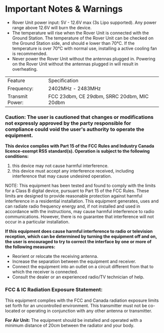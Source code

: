 # Important Notes & Warnings

* Rover Unit power input: 5V - 12.6V max (3s Lipo supported). Any power range above 12.6V will burn the device.
* The temperature will rise when the Rover Unit is connected with the Ground Station. The temperature of the Rover Unit can be checked on the Ground Station side, and should e lower than 70°C. If the temperature is over 70°C with normal use, installing a active cooling fan is recommended.
* Never power the Rover Unit without the antennas plugged in. Powering on the Rover Unit without the antennas plugged in will result in overheating.

|                 |                                            |
| --------------- | ------------------------------------------ |
| Feature         | Specification                              |
| Frequency:      | 2402MHz - 2483MHz                          |
| Transmit Power: | FCC 23dbm, CE 29dbm, SRRC 20dbm, MIC 20dbm |

### Caution: The user is cautioned that changes or modifications not expressly approved by the party responsible for compliance could void the user's authority to operate the equipment.

**This device complies with Part 15 of the FCC Rules and Industry Canada licence-exempt RSS standard(s). Operation is subject to the following conditions:**

1. this device may not cause harmful interference.
2. this device must accept any interference received, including interference that may cause undesired operation.

NOTE: This equipment has been tested and found to comply with the limits for a Class B digital device, pursuant to Part 15 of the FCC Rules. These limits are designed to provide reasonable protection against harmful interference in a residential installation. This equipment generates, uses and can radiate radio frequency energy and, if not installed and used in accordance with the instructions, may cause harmful interference to radio communications. However, there is no guarantee that interference will not occur in a particular installation.

**If this equipment does cause harmful interference to radio or television reception, which can be determined by turning the equipment off and on, the user is encouraged to try to correct the interface by one or more of the following measures:**

* Reorient or relocate the receiving antenna.
* Increase the separation between the equipment and receiver.
* Connect the equipment into an outlet on a circuit different from that to which the receiver is connected.
* Consult the dealer or an experienced radio/TV technician of help.

### FCC & IC Radiation Exposure Statement:

This equipment complies with the FCC and Canada radiation exposure limits set forth for an uncontrolled environment. This transmitter must not be co-located or operating in conjunction with any other antenna or transmitter.

**For Air Unit:** The equipment should be installed and operated with a minimum distance of 20cm between the radiator and your body.

